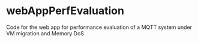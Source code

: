 # webAppPerfEvaluation
Code for the web app for performance evaluation of a MQTT system under VM migration and Memory DoS
